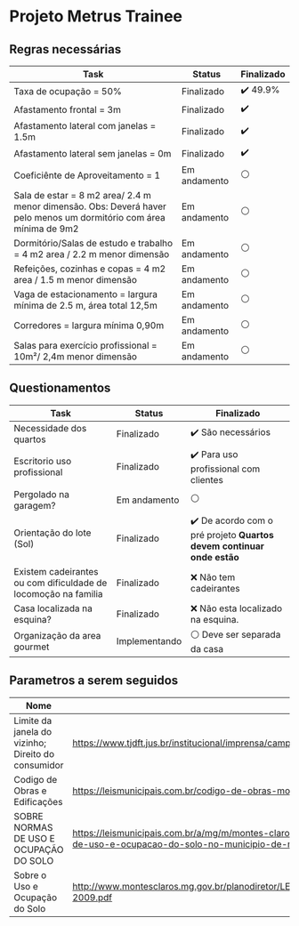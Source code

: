 # Projeto Metrus Trainee

## Regras necessárias
| Task           | Status | Finalizado | 
|----------------|-----------------|-----------|
| Taxa de ocupação = 50% | Finalizado | :heavy_check_mark: 49.9%
| Afastamento frontal = 3m   | Finalizado | :heavy_check_mark:
| Afastamento lateral com janelas = 1.5m | Finalizado | :heavy_check_mark:
| Afastamento lateral sem janelas = 0m | Finalizado | :heavy_check_mark:
| Coeficiênte de Aproveitamento = 1   | Em andamento | :white_circle:
| Sala de estar =  8 m2 area/ 2.4 m menor dimensão. Obs: Deverá haver pelo menos um dormitório com área mínima de 9m2  | Em andamento | :white_circle:
| Dormitório/Salas de estudo e trabalho = 4 m2 area / 2.2 m menor dimensão  | Em andamento | :white_circle:
| Refeições, cozinhas e copas = 4 m2 area / 1.5 m menor dimensão  | Em andamento | :white_circle:
| Vaga de estacionamento = largura mínima de 2.5 m, área total 12,5m | Em andamento | :white_circle:
| Corredores = largura mínima 0,90m | Em andamento | :white_circle:
| Salas para exercício profissional = 10m²/ 2,4m menor dimensão | Em andamento | :white_circle:


## Questionamentos
| Task           | Status | Finalizado | 
|----------------|-----------------|-----------|
| Necessidade dos quartos | Finalizado | :heavy_check_mark: São necessários
| Escritorio uso profissional   | Finalizado | :heavy_check_mark: Para uso profissional com clientes
| Pergolado na garagem?   | Em andamento | :white_circle:
| Orientação do lote (Sol)   | Finalizado | :heavy_check_mark: De acordo com o pré projeto **Quartos devem continuar onde estão**
| Existem cadeirantes ou com dificuldade de locomoção na familia   | Finalizado | :x: Não tem cadeirantes
| Casa localizada na esquina?  | Finalizado | :x: Não esta localizado na esquina.
| Organização da area gourmet  | Implementando | :white_circle: Deve ser separada da casa


## Parametros a serem seguidos

| Nome           | URL | 
|----------------|-----------|
|Limite da janela do vizinho; Direito do consumidor | https://www.tjdft.jus.br/institucional/imprensa/campanhas-e-produtos/direito-facil/edicao-semanal/limite-da-janela-do-vizinho 
| Codigo de Obras e Edificações | https://leismunicipais.com.br/codigo-de-obras-montes-claros-mg
| SOBRE NORMAS DE USO E OCUPAÇÃO DO SOLO | https://leismunicipais.com.br/a/mg/m/montes-claros/lei-ordinaria/2002/304/3031/lei-ordinaria-n-3031-2002-dispoe-sobre-normas-de-uso-e-ocupacao-do-solo-no-municipio-de-montes-claros-e-da-outras-providencias
| Sobre o Uso e Ocupação do Solo | http://www.montesclaros.mg.gov.br/planodiretor/LEIS/Lei%20Uso%20e%20Ocupa%C3%A7%C3%A3o%20do%20Solol%20no.%204198-2009.pdf